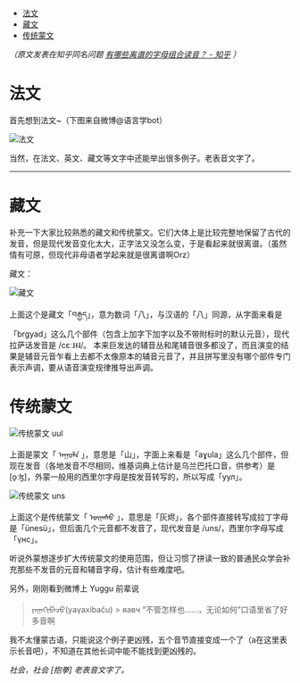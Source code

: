 - [法文](#法文)
- [藏文](#藏文)
- [传统蒙文](#传统蒙文)

*（原文发表在知乎同名问题 [有哪些离谱的字母组合读音？ - 知乎](https://www.zhihu.com/question/390338591/answer/1177950021) ）*

# 法文

首先想到法文~（下图来自微博@语言学bot）

![法文](./pic/crazy-spelling/crazy-spelling-french.webp)

当然，在法文、英文、藏文等文字中还能举出很多例子。老表音文字了。

---

# 藏文

补充一下大家比较熟悉的藏文和传统蒙文。它们大体上是比较完整地保留了古代的发音，但是现代发音变化太大，正字法又没怎么变，于是看起来就很离谱。（虽然情有可原，但现代非母语者学起来就是很离谱啊Orz）

藏文：

![藏文](./pic/crazy-spelling/crazy-spelling-tibetan.jpg)

上面这个是藏文「བརྒྱད」，意为数词「八」，与汉语的「八」同源，从字面来看是「brgyad」这么几个部件（包含上加字下加字以及不带附标时的默认元音），现代拉萨话发音是 /cɛː˩˧˨/。 本来巨发达的辅音丛和尾辅音很多都没了，而且演变的结果是辅音元音乍看上去都不太像原本的辅音元音了，并且拼写里没有哪个部件专门表示声调，要从语音演变规律推导出声调。

# 传统蒙文

![传统蒙文 uul](./pic/crazy-spelling/crazy-spelling-mongol-uul.webp)

上面是蒙文「 ᠠᠭᠤᠯᠠ 」，意思是「山」，字面上来看是「aɣula」这么几个部件，但现在发音（各地发音不尽相同，维基词典上估计是乌兰巴托口音，供参考）是 [o̙ːɮ]，外蒙一般用的西里尔字母是按发音转写的，所以写成「уул」。

![传统蒙文 uns](./pic/crazy-spelling/crazy-spelling-mongol-uns.jpg)

上面这个是传统蒙文「 ᠦᠨᠡᠰᠦ 」，意思是「灰烬」，各个部件直接转写成拉丁字母是「ünesü」，但后面几个元音都不发音了，现代发音是 /uns/，西里尔字母写成「үнс」。

听说外蒙想逐步扩大传统蒙文的使用范围，但让习惯了拼读一致的普通民众学会补充那些不发音的元音和辅音字母，估计有些难度吧。

另外，刚刚看到微博上 Yuggu 前辈说

> ᠶᠠᠭᠠᠬᠢᠪᠠᠴᠤ(yaγaxibaču) > яавч “不管怎样也……，无论如何”口语里省了好多音啊

我不太懂蒙古语，只能说这个例子更凶残，五个音节直接变成一个了（а在这里表示长音吧），不知道在其他长词中能不能找到更凶残的。

*社会，社会 [抱拳] 老表音文字了。*
